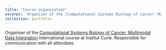 ```yaml
---
title: "Course organisation"
excerpt: "Organiser of the [Computational Systems Biology of Cancer: Multimodal Data Integration](https://training.institut-curie.org/courses/sysbiocancer2022) international course at Institut Curie. Responsible for communication with all attendees."
collection: portfolio
---
```


Organiser of the [Computational Systems Biology of Cancer: Multimodal Data Integration](https://training.institut-curie.org/courses/sysbiocancer2022) international course at Institut Curie. Responsible for communication with all attendees.
